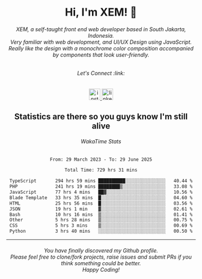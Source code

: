 <h1 align="center">Hi, I'm XEM! <span class="wave">👋</span></h1>

<h6 align="center">XEM, a self-taught front end web developer based in South Jakarta, Indonesia.<br>Very familiar with web development, and UI/UX Design using JavaScript.<br>Really like the design with a monochrome color composition accompanied by components that look user-friendly.</h6>

<div align="center">
  <h6>
    <i>Let's Connect :link:</i>
  </h6>
  <a href="https://instagram.com/ensayiti" target="_blank">
    <img src="https://img.shields.io/static/v1?message=Instagram&logo=instagram&label=&color=E4405F&logoColor=white&labelColor=&style=for-the-badge" height="30" alt="instagram logo"  />
  </a>
  <a href="https://www.linkedin.com/in/samuel-andika-94616625b/" target="_blank">
    <img src="https://img.shields.io/static/v1?message=LinkedIn&logo=linkedin&label=&color=0077B5&logoColor=white&labelColor=&style=for-the-badge" height="30" alt="linkedin logo"  />
  </a>
</div>

<h2 align="center">Statistics are there so you guys know I'm still alive</h1>

<div align="center">
  
  <h6>WakaTime Stats</h6>
  <!--START_SECTION:waka-->

```txt
From: 29 March 2023 - To: 29 June 2025

Total Time: 729 hrs 31 mins

TypeScript       294 hrs 59 mins ██████████░░░░░░░░░░░░░░░   40.44 %
PHP              241 hrs 19 mins ████████▒░░░░░░░░░░░░░░░░   33.08 %
JavaScript       77 hrs 4 mins   ██▓░░░░░░░░░░░░░░░░░░░░░░   10.56 %
Blade Template   33 hrs 35 mins  █░░░░░░░░░░░░░░░░░░░░░░░░   04.60 %
HTML             25 hrs 56 mins  █░░░░░░░░░░░░░░░░░░░░░░░░   03.56 %
JSON             19 hrs 1 min    ▓░░░░░░░░░░░░░░░░░░░░░░░░   02.61 %
Bash             10 hrs 16 mins  ▒░░░░░░░░░░░░░░░░░░░░░░░░   01.41 %
Other            5 hrs 28 mins   ▒░░░░░░░░░░░░░░░░░░░░░░░░   00.75 %
CSS              5 hrs 3 mins    ▒░░░░░░░░░░░░░░░░░░░░░░░░   00.69 %
Python           3 hrs 40 mins   ░░░░░░░░░░░░░░░░░░░░░░░░░   00.50 %
```

<!--END_SECTION:waka-->
</div>

---

<h6 align="center">
  You have finally discovered my Github profile.
  <br>
  Please feel free to clone/fork projects, raise issues and submit PRs if you think something could be better.
  <br>
  <i>Happy Coding!</i>
</h6>
